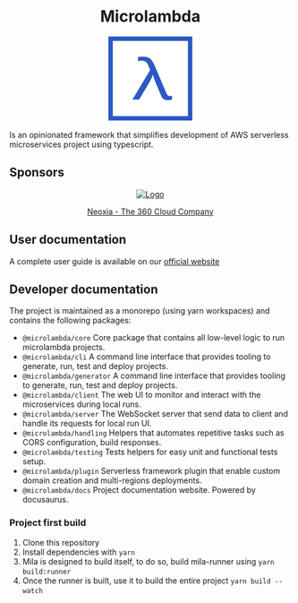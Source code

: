 <h1 align="center">Microlambda</h1>
<p align="center">
  <img width="150" height="150" src="https://raw.githubusercontent.com/microlambda/.github/e6430357d33bcadea731c5979c5f837afb6a9d8f/logo-blue.svg" alt="Logo"/>
</p>

Is an opinionated framework that simplifies development of AWS serverless microservices
project using typescript.

## Sponsors

<a href="https://github.com/neoxia">
    <p align="center">
        <img width="50" height="50" src="https://avatars.githubusercontent.com/u/1021573?s=50" alt="Logo"/>
    </p>
    <p align="center">
        Neoxia - The 360 Cloud Company
    </p>
</a>

## User documentation

A complete user guide is available on our [official website](https://microlambda.dev)

## Developer documentation

The project is maintained as a monorepo (using yarn workspaces) and contains the following packages:

* `@microlambda/core` Core package that contains all low-level logic to run microlambda projects.
* `@microlambda/cli` A command line interface that provides tooling to generate, run, test and deploy projects.
* `@microlambda/generator` A command line interface that provides tooling to generate, run, test and deploy projects.
* `@microlambda/client` The web UI to monitor and interact with the microservices during local runs.
* `@microlambda/server` The WebSocket server that send data to client and handle its requests for local run UI.
* `@microlambda/handling` Helpers that automates repetitive tasks such as CORS configuration, build responses.
* `@microlambda/testing` Tests helpers for easy unit and functional tests setup. 
* `@microlambda/plugin` Serverless framework plugin that enable custom domain creation and multi-regions deployments. 
* `@microlambda/docs` Project documentation website. Powered by docusaurus.

### Project first build

1. Clone this repository
2. Install dependencies with `yarn`
3. Mila is designed to build itself, to do so, build mila-runner using ``yarn build:runner``
4. Once the runner is built, use it to build the entire project ``yarn build --watch``
